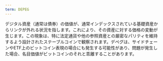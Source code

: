 ```yaml
---
term: DEPEG
---
```


デジタル資産（通常は債券）の価値が、通常インデックスされている基礎資産からリンクが外れる状況を指します。これにより、その資産に対する価格の変動が生じます。この現象は、特に法定通貨や他の参照資産との厳密なパリティを維持するよう設計されたステーブルコインで観察されます。デペグは、サイドチェーンやETF上のビットコイン表現の場合にも発生する可能性があり、問題が発生した場合、名目価値がビットコインのそれと乖離することがあります。